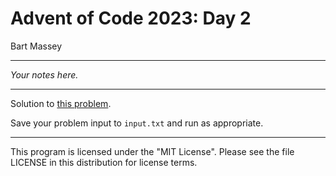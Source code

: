 # Advent of Code 2023: Day 2
Bart Massey

---

*Your notes here.*

---

Solution to [this problem](https://adventofcode.com/2023/day/2).

Save your problem input to `input.txt` and run as appropriate.

---

This program is licensed under the "MIT License".
Please see the file LICENSE in this distribution
for license terms.
